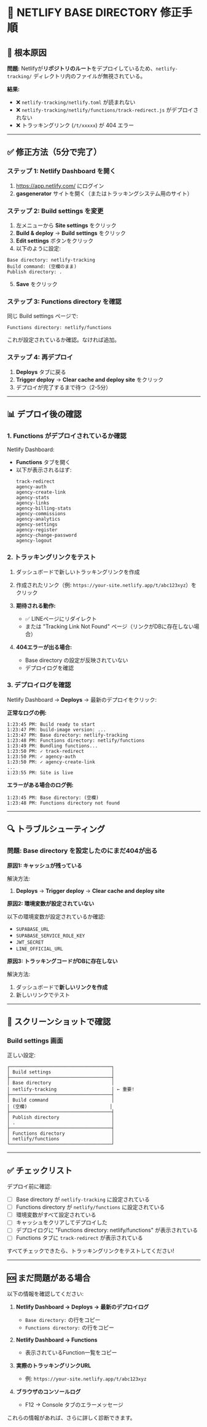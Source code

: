 # 🚨 NETLIFY BASE DIRECTORY 修正手順

## 🎯 根本原因

**問題:** Netlifyが**リポジトリのルート**をデプロイしているため、`netlify-tracking/` ディレクトリ内のファイルが無視されている。

**結果:**
- ❌ `netlify-tracking/netlify.toml` が読まれない
- ❌ `netlify-tracking/netlify/functions/track-redirect.js` がデプロイされない
- ❌ トラッキングリンク (`/t/xxxxx`) が 404 エラー

---

## ✅ 修正方法（5分で完了）

### **ステップ 1: Netlify Dashboard を開く**

1. https://app.netlify.com/ にログイン
2. **gasgenerator** サイトを開く（またはトラッキングシステム用のサイト）

### **ステップ 2: Build settings を変更**

1. 左メニューから **Site settings** をクリック
2. **Build & deploy** → **Build settings** をクリック
3. **Edit settings** ボタンをクリック
4. 以下のように設定:

```
Base directory: netlify-tracking
Build command: (空欄のまま)
Publish directory: .
```

5. **Save** をクリック

### **ステップ 3: Functions directory を確認**

同じ Build settings ページで:

```
Functions directory: netlify/functions
```

これが設定されているか確認。なければ追加。

### **ステップ 4: 再デプロイ**

1. **Deploys** タブに戻る
2. **Trigger deploy** → **Clear cache and deploy site** をクリック
3. デプロイが完了するまで待つ（2-5分）

---

## 📊 デプロイ後の確認

### **1. Functions がデプロイされているか確認**

Netlify Dashboard:
- **Functions** タブを開く
- 以下が表示されるはず:
  ```
  track-redirect
  agency-auth
  agency-create-link
  agency-stats
  agency-links
  agency-billing-stats
  agency-commissions
  agency-analytics
  agency-settings
  agency-register
  agency-change-password
  agency-logout
  ```

### **2. トラッキングリンクをテスト**

1. ダッシュボードで新しいトラッキングリンクを作成
2. 作成されたリンク（例: `https://your-site.netlify.app/t/abc123xyz`）をクリック
3. **期待される動作:**
   - ✅ LINEページにリダイレクト
   - または "Tracking Link Not Found" ページ（リンクがDBに存在しない場合）

4. **404エラーが出る場合:**
   - Base directory の設定が反映されていない
   - デプロイログを確認

### **3. デプロイログを確認**

Netlify Dashboard → **Deploys** → 最新のデプロイをクリック:

**正常なログの例:**
```
1:23:45 PM: Build ready to start
1:23:47 PM: build-image version: ...
1:23:47 PM: Base directory: netlify-tracking
1:23:48 PM: Functions directory: netlify/functions
1:23:49 PM: Bundling functions...
1:23:50 PM: ✓ track-redirect
1:23:50 PM: ✓ agency-auth
1:23:50 PM: ✓ agency-create-link
...
1:23:55 PM: Site is live
```

**エラーがある場合のログ例:**
```
1:23:45 PM: Base directory: (空欄)
1:23:48 PM: Functions directory not found
```

---

## 🔍 トラブルシューティング

### **問題: Base directory を設定したのにまだ404が出る**

**原因1: キャッシュが残っている**

解決方法:
1. **Deploys** → **Trigger deploy** → **Clear cache and deploy site**

**原因2: 環境変数が設定されていない**

以下の環境変数が設定されているか確認:
- `SUPABASE_URL`
- `SUPABASE_SERVICE_ROLE_KEY`
- `JWT_SECRET`
- `LINE_OFFICIAL_URL`

**原因3: トラッキングコードがDBに存在しない**

解決方法:
1. ダッシュボードで**新しいリンクを作成**
2. 新しいリンクでテスト

---

## 📸 スクリーンショットで確認

### **Build settings 画面**

正しい設定:
```
┌─────────────────────────────────────┐
│ Build settings                      │
├─────────────────────────────────────┤
│ Base directory                      │
│ netlify-tracking                    │ ← 重要!
├─────────────────────────────────────┤
│ Build command                       │
│ (空欄)                              │
├─────────────────────────────────────┤
│ Publish directory                   │
│ .                                   │
├─────────────────────────────────────┤
│ Functions directory                 │
│ netlify/functions                   │
└─────────────────────────────────────┘
```

---

## ✅ チェックリスト

デプロイ前に確認:

- [ ] Base directory が `netlify-tracking` に設定されている
- [ ] Functions directory が `netlify/functions` に設定されている
- [ ] 環境変数がすべて設定されている
- [ ] キャッシュをクリアしてデプロイした
- [ ] デプロイログに "Functions directory: netlify/functions" が表示されている
- [ ] Functions タブに `track-redirect` が表示されている

すべてチェックできたら、トラッキングリンクをテストしてください!

---

## 🆘 まだ問題がある場合

以下の情報を確認してください:

1. **Netlify Dashboard → Deploys → 最新のデプロイログ**
   - `Base directory:` の行をコピー
   - `Functions directory:` の行をコピー

2. **Netlify Dashboard → Functions**
   - 表示されているFunction一覧をコピー

3. **実際のトラッキングリンクURL**
   - 例: `https://your-site.netlify.app/t/abc123xyz`

4. **ブラウザのコンソールログ**
   - F12 → Console タブのエラーメッセージ

これらの情報があれば、さらに詳しく診断できます。
